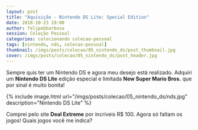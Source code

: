 ```yaml
---
layout: post
title: "Aquisição - Nintendo DS Lite: Special Edition"
date: 2010-10-23 19:00
author: felipebbarbosa
session: Coleção Pessoal
categories: colecionando colecao-pessoal
tags: [nintendo, nds, colecao-pessoal]
thumbnail: /imgs/posts/colecao/05_nintendo_ds/post_thumbnail.jpg
cover: /imgs/posts/colecao/05_nintendo_ds/post_header.jpg
---
```


Sempre quis ter um Nintendo DS e agora meu desejo está realizado. Adquiri um **Nintendo DS Lite**
edição especial e limitada **New Super Mario Bros.** que por sinal é muito bonita!

<!--more-->

{% include image.html url="/imgs/posts/colecao/05_nintendo_ds/nds.jpg" description="Nintendo DS Lite" %}

Comprei pelo site **Deal Extreme** por incríveis R\$ 100. Agora só faltam os jogos!
Quais jogos você me indica?
